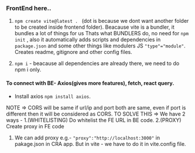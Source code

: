 ### FrontEnd here..

1. `npm create vite@latest . ` (dot is because we dont want another folder to be created inside frontend folder).
Beacause vite is a bundler, it bundles a lot of things for us Thats what BUNDLERS do, no need for `npm init` , also it automatically adds scripts and dependencies in `package.json` and some other things like modulers JS `"type"="module"`. Creates readme, gitignore and other config files.

2. `npm i` - beacause all dependencies are already there, we need to do npm i only.

#### To connect with BE- Axios(gives more features), fetch, react query.
- Install axios `npm install axios`.

NOTE => CORS will be same if url/ip and port both are same, even if port is different then it will be considered as CORS.
TO SOLVE THIS => We have 2 ways - 1.(WHITELISTING) Do whitelist the FE URL in BE code. 2.(PROXY) Create proxy in FE code  

1. We can add proxy e.g.- `"proxy":"http://localhost:3000"` in pakage.json in CRA app. But in vite - we have to do it in vite.config file. 
